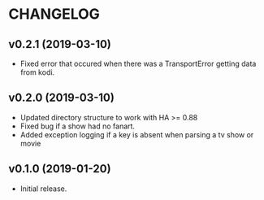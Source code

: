 # CHANGELOG

## v0.2.1 (2019-03-10)

- Fixed error that occured when there was a TransportError getting data from kodi.

## v0.2.0 (2019-03-10)

- Updated directory structure to work with HA >= 0.88
- Fixed bug if a show had no fanart.
- Added exception logging if a key is absent when parsing a tv show or movie

## v0.1.0 (2019-01-20)

- Initial release.


